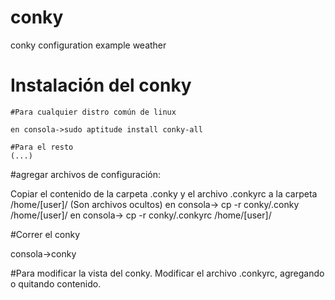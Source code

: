 # conky
conky configuration example weather

# Instalación del conky

	#Para cualquier distro común de linux

	en consola->sudo aptitude install conky-all

	#Para el resto
	(...)

#agregar archivos de configuración:

Copiar el contenido de la carpeta .conky y el archivo .conkyrc a la carpeta /home/[user]/ 
(Son archivos ocultos)
	en consola->
		cp -r conky/.conky /home/[user]/
	en consola->
		cp -r conky/.conkyrc /home/[user]/

#Correr el conky

consola->conky

#Para modificar la vista del conky.
Modificar el archivo .conkyrc, agregando o quitando contenido. 
